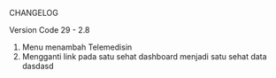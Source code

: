 CHANGELOG

Version Code 29 - 2.8
1. Menu menambah Telemedisin
2. Mengganti link pada satu sehat dashboard menjadi satu sehat data dasdasd